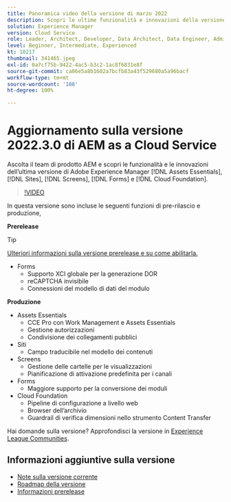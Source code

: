 ```yaml
---
title: Panoramica video della versione di marzo 2022
description: Scopri le ultime funzionalità e innovazioni della versione 2022-3-0 di Adobe Experience Manager  [!DNL Assets Essentials], [!DNL Sites], [!DNL Screens], [!DNL Forms]  e  [!DNL Cloud Foundation].
solution: Experience Manager
version: Cloud Service
role: Leader, Architect, Developer, Data Architect, Data Engineer, Admin, User
level: Beginner, Intermediate, Experienced
kt: 10217
thumbnail: 341465.jpeg
exl-id: 0a7cf75b-9422-4ac5-b3c2-1ac8f6831e8f
source-git-commit: ca06e5a8b1602a7bcfb83a43f529680a5a96bacf
workflow-type: tm+mt
source-wordcount: '188'
ht-degree: 100%

---
```


# Aggiornamento sulla versione 2022.3.0 di AEM as a Cloud Service

Ascolta il team di prodotto AEM e scopri le funzionalità e le innovazioni dell’ultima versione di Adobe Experience Manager [!DNL Assets Essentials], [!DNL Sites], [!DNL Screens], [!DNL Forms] e [!DNL Cloud Foundation].

>[!VIDEO](https://video.tv.adobe.com/v/341465/?quality=12&learn=on)

In questa versione sono incluse le seguenti funzioni di pre-rilascio e produzione,

**Prerelease**

>[!TIP]
>
>[Ulteriori informazioni sulla versione prerelease e su come abilitarla.](https://experienceleague.adobe.com/docs/experience-manager-cloud-service/content/release-notes/prerelease.html?lang=it)

* Forms
   * Supporto XCI globale per la generazione DOR
   * reCAPTCHA invisibile
   * Connessioni del modello di dati del modulo

**Produzione**

* Assets Essentials
   * CCE Pro con Work Management e Assets Essentials
   * Gestione autorizzazioni
   * Condivisione dei collegamenti pubblici
* Siti
   * Campo traducibile nel modello dei contenuti
* Screens
   * Gestione delle cartelle per le visualizzazioni
   * Pianificazione di attivazione predefinita per i canali
* Forms
   * Maggiore supporto per la conversione dei moduli
* Cloud Foundation
   * Pipeline di configurazione a livello web
   * Browser dell’archivio
   * Guardrail di verifica dimensioni nello strumento Content Transfer

Hai domande sulla versione?  Approfondisci la versione in [Experience League Communities](https://experienceleaguecommunities.adobe.com/t5/adobe-experience-manager/aem-as-a-cloud-service-2022-3-0-release-update/td-p/449599).

## Informazioni aggiuntive sulla versione

* [Note sulla versione corrente](https://experienceleague.adobe.com/docs/experience-manager-cloud-service/content/release-notes/home.html?lang=it)
* [Roadmap della versione](https://experienceleague.adobe.com/docs/experience-manager-release-information/aem-release-updates/update-releases-roadmap.html?lang=it)
* [Informazioni prerelease](https://experienceleague.adobe.com/docs/experience-manager-cloud-service/content/release-notes/prerelease.html?lang=it)
